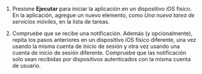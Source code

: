 
1. Presione **Ejecutar** para iniciar la aplicación en un dispositivo iOS físico. En la aplicación, agregue un nuevo elemento, como _Una nueva tarea de servicios móviles_, en la lista de tareas.

2. Compruebe que se recibe una notificación. Además (y opcionalmente), repita los pasos anteriores en un dispositivo iOS físico diferente, una vez usando la misma cuenta de inicio de sesión y otra vez usando una cuenta de inicio de sesión diferente. Compruebe que las notificación solo sean recibidas por dispositivos autenticados con la misma cuenta de usuario.

<!---HONumber=July15_HO2-->